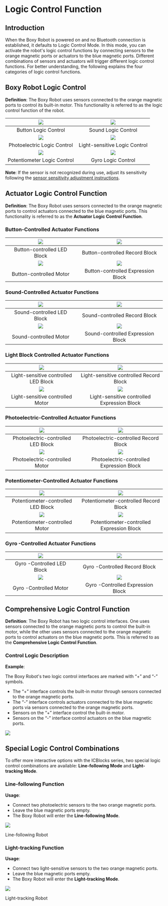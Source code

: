 # Logic Control Function
## Introduction  
When the Boxy Robot is powered on and no Bluetooth connection is established, it defaults to Logic Control Mode. In this mode, you can activate the robot's logic control functions by connecting sensors to the orange magnetic ports or actuators to the blue magnetic ports. Different combinations of sensors and actuators will trigger different logic control functions. For better understanding, the following explains the four categories of logic control functions.  

## Boxy Robot Logic Control
**Definition**: The Boxy Robot uses sensors connected to the orange magnetic ports to control its built-in motor. This functionality is referred to as the logic control function of the robot.  

| ![](https://cdn.nlark.com/yuque/0/2024/gif/51021531/1732888452437-1193a1c4-aa41-4a46-8ffe-c7796397afff.gif) | ![](https://cdn.nlark.com/yuque/0/2024/gif/51021531/1732889278565-5366932d-07c7-4178-8a6d-c52bda17cd99.gif) |
| :---: | :---: |
| Button Logic Control   |  Sound Logic Control   |
| ![](https://cdn.nlark.com/yuque/0/2024/gif/51021531/1732888823215-fa6cc4ef-7d22-46b5-bc88-df329594aac2.gif) | ![](https://cdn.nlark.com/yuque/0/2024/gif/51021531/1732888993225-d36533eb-d4ca-4ce5-b848-fe767ac2f2bd.gif) |
|  Photoelectric Logic Control   | Light-sensitive Logic Control   |
| ![](https://cdn.nlark.com/yuque/0/2024/gif/51021531/1732888754639-6e59feb1-a27c-4bbc-a849-49a3cf6e7323.gif) | ![](https://cdn.nlark.com/yuque/0/2024/gif/51021531/1732889137614-5343ca05-acfc-49e0-a52a-e31a89925d39.gif) |
| Potentiometer Logic Control | Gyro Logic Control |


**Note**: If the sensor is not recognized during use, adjust its sensitivity following the [sensor sensitivity adjustment instructions](https://www.yuque.com/g/crystal-vzc6k/cfl3ix/azbgmyb3i1gp4061/collaborator/join?token=esQ79qKqI4e8WdV6&source=doc_collaborator#%20《Input%20Blocks》).  

## Actuator Logic Control Function  
**Definition**: The Boxy Robot uses sensors connected to the orange magnetic ports to control actuators connected to the blue magnetic ports. This functionality is referred to as the **Actuator Logic Control Function**.  

### Button-Controlled Actuator Functions  
| ![](https://cdn.nlark.com/yuque/0/2024/gif/51021531/1732936532615-26d51a96-5288-4b48-a769-afef108a2f39.gif) | ![](https://cdn.nlark.com/yuque/0/2024/gif/51021531/1732936240081-52ea7988-ce09-43a6-b208-cba24316ca6d.gif)  |
| :---: | :---: |
| Button-controlled LED Block   | Button-controlled Record Block |
| ![](https://cdn.nlark.com/yuque/0/2024/gif/51021531/1733639105271-c264c243-b3f6-4c1f-9729-9d09421d99f3.gif) | ![](https://cdn.nlark.com/yuque/0/2024/gif/51021531/1732936221009-58739424-1f7a-4c4c-b393-8a120dd7e397.gif) |
| Button-controlled Motor | Button-controlled Expression Block  |


### Sound-Controlled Actuator Functions  
| ![](https://cdn.nlark.com/yuque/0/2024/gif/51021531/1732936298648-90d4c51c-ad1e-41ed-b8d4-4a9f5d13ddd5.gif) | ![](https://cdn.nlark.com/yuque/0/2024/gif/51021531/1732936312756-17cd10fe-f521-4ba9-8832-0a5f4e007df1.gif) |
| :---: | :---: |
| Sound-controlled LED Block | Sound-controlled Record Block |
| ![](https://cdn.nlark.com/yuque/0/2024/gif/51021531/1732936305985-2a849ae1-5b8c-4661-86f3-6c8d706e2315.gif) | ![](https://cdn.nlark.com/yuque/0/2024/gif/51021531/1732936295109-f42aee38-afc6-48f2-83b9-7a7d4d38c556.gif) |
| Sound-controlled Motor | Sound-controlled Expression Block  |


### Light Block Controlled Actuator Functions  
| ![](https://cdn.nlark.com/yuque/0/2024/gif/51021531/1732936322050-a462d747-7e08-4bfe-8d99-8cd66515c671.gif) | ![](https://cdn.nlark.com/yuque/0/2024/gif/51021531/1732936335249-abecfee9-8477-423d-9120-59d508363106.gif)  |
| :---: | :---: |
|  Light-sensitive controlled LED Block   | Light-sensitive controlled Record Block  |
| ![](https://cdn.nlark.com/yuque/0/2024/gif/51021531/1732936330980-39569f03-00f8-4095-8816-ebb0be76f651.gif) | ![](https://cdn.nlark.com/yuque/0/2024/gif/51021531/1732936319398-1c916186-4d7e-4165-b887-282fabbb81d1.gif)  |
|  Light-sensitive controlled Motor   | Light-sensitive controlled Expression Block   |


### Photoelectric-Controlled Actuator Functions  
| ![](https://cdn.nlark.com/yuque/0/2024/gif/51021531/1732936350445-86efa002-31e4-4ca9-95c4-cdbe50381570.gif) | ![](https://cdn.nlark.com/yuque/0/2024/gif/51021531/1732936379072-510e821b-d322-4f3a-b34d-f691b27fc9d3.gif) |
| :---: | :---: |
| Photoelectric-controlled LED Block  | Photoelectric-controlled Record Block |
| ![](https://cdn.nlark.com/yuque/0/2024/gif/51021531/1732936360837-7ba5b19b-6d59-4334-9227-3d2568c3ad4c.gif) | ![](https://cdn.nlark.com/yuque/0/2024/gif/51021531/1732936349651-3a32d6fa-83db-4aaa-80ba-24ebb28a21ea.gif) |
| Photoelectric-controlled Motor | Photoelectric-controlled Expression Block |


### Potentiometer-Controlled Actuator Functions  
| ![](https://cdn.nlark.com/yuque/0/2024/gif/51021531/1732936412255-054d2c09-76ba-4f9d-8ace-413d9862da8c.gif) | ![](https://cdn.nlark.com/yuque/0/2024/gif/51021531/1732936429897-153cfe41-484f-40ab-8973-2bf51197f8a4.gif) |
| :---: | :---: |
| Potentiometer-controlled LED Block | Potentiometer-controlled Record Block |
| ![](https://cdn.nlark.com/yuque/0/2024/gif/51021531/1732936423758-69829575-873a-419e-8fae-71a709966607.gif) | ![](https://cdn.nlark.com/yuque/0/2024/gif/51021531/1732936412712-00629bcc-6138-4dff-9f3d-3ad7221bb675.gif) |
| Potentiometer-controlled Motor | Potentiometer-controlled Expression Block |


### Gyro -Controlled Actuator Functions  
| ![](https://cdn.nlark.com/yuque/0/2024/gif/51021531/1732936445902-98fea8b9-0a32-4855-91d1-dfa8817ab2f4.gif) | ![](https://cdn.nlark.com/yuque/0/2024/gif/51021531/1732936455816-6695406e-f5a3-4d9e-9a1e-473fafa80183.gif) |
| :---: | :---: |
| Gyro -Controlled LED Block | Gyro -Controlled Record Block |
| ![](https://cdn.nlark.com/yuque/0/2024/gif/51021531/1732936449946-822f177d-cbd1-49bb-ae3c-04ff90f02ef6.gif) | ![](https://cdn.nlark.com/yuque/0/2024/gif/51021531/1732936438434-c061d9f2-b624-46a7-807d-4650ab734e83.gif) |
| Gyro -Controlled Motor | Gyro -Controlled Expression Block |


## Comprehensive Logic Control Function  
**Definition**: The Boxy Robot has two logic control interfaces. One uses sensors connected to the orange magnetic ports to control the built-in motor, while the other uses sensors connected to the orange magnetic ports to control actuators on the blue magnetic ports. This is referred to as the **Comprehensive Logic Control Function**.  

### Control Logic Description  
**Example**: 

The Boxy Robot's two logic control interfaces are marked with “+” and “-” symbols.

+ The “+” interface controls the built-in motor through sensors connected to the orange magnetic ports.
+ The “-” interface controls actuators connected to the blue magnetic ports via sensors connected to the orange magnetic ports.
+ Sensors on the “+” interface control the built-in motor.
+ Sensors on the “-” interface control actuators on the blue magnetic ports.

![](https://cdn.nlark.com/yuque/0/2024/gif/51021531/1732939557328-d51514d4-f780-4de0-bf81-2ae99144dbaa.gif)

## Special Logic Control Combinations  
To offer more interactive options with the ICBlocks series, two special logic control combinations are available: **Line-following Mode** and **Light-tracking Mode**.  

### Line-following Function  
**Usage**:

+ Connect two photoelectric sensors to the two orange magnetic ports.
+ Leave the blue magnetic ports empty.
+ The Boxy Robot will enter the **Line-following Mode**.

![](https://cdn.nlark.com/yuque/0/2024/gif/51021531/1732939579900-1ce25d65-d3bb-450d-bcd5-efb077ee4cd1.gif)

 Line-following Robot  

### Light-tracking Function  
**Usage**:

+ Connect two light-sensitive sensors to the two orange magnetic ports.
+ Leave the blue magnetic ports empty.
+ The Boxy Robot will enter the **Light-tracking Mode**.

![](https://cdn.nlark.com/yuque/0/2024/gif/51021531/1732939597866-4d582158-0e75-438c-8a29-63b35c481798.gif)

 Light-tracking Robot  

